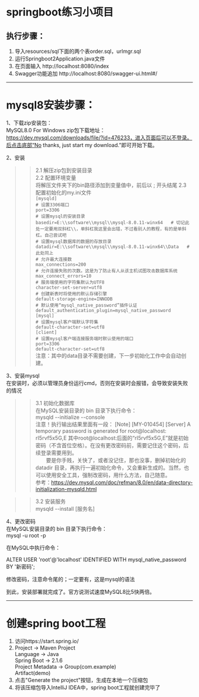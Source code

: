 # springboot练习小项目
## 执行步骤：
1. 导入resources/sql下面的两个表order.sql，urlmgr.sql
2. 运行Springboot2Application.java文件
3. 在页面输入 http://localhost:8080/index
4. Swagger功能追加
   http://localhost:8080/swagger-ui.html#/


---
# mysql8安装步骤：  
1、下载zip安装包：  
MySQL8.0 For Windows zip包下载地址：https://dev.mysql.com/downloads/file/?id=476233，进入页面后可以不登录。后点击底部“No thanks, just start my download.”即可开始下载。

2、安装  
>> 2.1 解压zip包到安装目录  
>> 2.2 配置环境变量  
将解压文件夹下的bin路径添加到变量值中，前后以 ; 开头结尾
>> 2.3 配置初始化的my.ini文件  
`[mysqld]`  
`# 设置3306端口`  
`port=3306`  
`# 设置mysql的安装目录`  
`basedir=E:\\software\\mysql\\mysql-8.0.11-winx64   # 切记此处一定要用双斜杠\\，单斜杠我这里会出错，不过看别人的教程，有的是单斜杠。自己尝试吧`  
`# 设置mysql数据库的数据的存放目录`  
`datadir=E:\\software\\mysql\\mysql-8.0.11-winx64\\Data   # 此处同上`  
`# 允许最大连接数`  
`max_connections=200`  
`# 允许连接失败的次数。这是为了防止有人从该主机试图攻击数据库系统`  
`max_connect_errors=10`  
`# 服务端使用的字符集默认为UTF8`  
`character-set-server=utf8`  
`# 创建新表时将使用的默认存储引擎`  
`default-storage-engine=INNODB`  
`# 默认使用“mysql_native_password”插件认证`  
`default_authentication_plugin=mysql_native_password`  
`[mysql]`  
`# 设置mysql客户端默认字符集`  
`default-character-set=utf8`  
`[client]`  
`# 设置mysql客户端连接服务端时默认使用的端口`  
`port=3306`  
`default-character-set=utf8`  
注意：其中的data目录不需要创建，下一步初始化工作中会自动创建。  

3、安装mysql  
在安装时，必须以管理员身份运行cmd，否则在安装时会报错，会导致安装失败的情况  
>> 3.1 初始化数据库  
在MySQL安装目录的 bin 目录下执行命令：    
mysqld --initialize --console  
注意！执行输出结果里面有一段： [Note] [MY-010454] [Server] A temporary password is generated for root@localhost: rI5rvf5x5G,E 其中root@localhost:后面的“rI5rvf5x5G,E”就是初始密码（不含首位空格）。在没有更改密码前，需要记住这个密码，后续登录需要用到。    
　　要是你手贱，关快了，或者没记住，那也没事，删掉初始化的 datadir 目录，再执行一遍初始化命令，又会重新生成的。当然，也可以使用安全工具，强制改密码，用什么方法，自己随意。  
参考：https://dev.mysql.com/doc/refman/8.0/en/data-directory-initialization-mysqld.html
  
>> 3.2 安装服务    
mysqld --install [服务名]    

4、更改密码  
在MySQL安装目录的 bin 目录下执行命令：    
mysql -u root -p    

在MySQL中执行命令：  

ALTER USER 'root'@'localhost' IDENTIFIED WITH mysql_native_password BY '新密码';    

修改密码，注意命令尾的；一定要有，这是mysql的语法  

到此，安装部署就完成了。官方说测试速度MySQL8比5快两倍。  

---
# 创建spring boot工程

1. 访问https://start.spring.io/  
2. Project -> Maven Project  
   Language -> Java  
   Spring Boot -> 2.1.6  
   Project Metadata -> Group(com.example)  
                       Artifact(demo)  
3. 点击"Generate the project"按钮，生成在本地一个压缩包  
4. 将该压缩包导入IntelliJ IDEA中，spring boot工程就创建完毕了  
